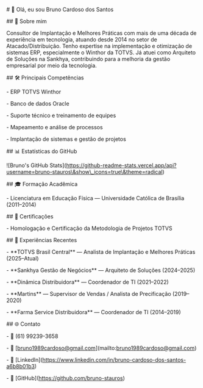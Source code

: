 \# 👋 Olá, eu sou Bruno Cardoso dos Santos



\## 💼 Sobre mim

Consultor de Implantação e Melhores Práticas com mais de uma década de experiência em tecnologia, atuando desde 2014 no setor de Atacado/Distribuição. Tenho expertise na implementação e otimização de sistemas ERP, especialmente o Winthor da TOTVS. Já atuei como Arquiteto de Soluções na Sankhya, contribuindo para a melhoria da gestão empresarial por meio da tecnologia.



\## 🛠️ Principais Competências

\- ERP TOTVS Winthor

\- Banco de dados Oracle

\- Suporte técnico e treinamento de equipes

\- Mapeamento e análise de processos

\- Implantação de sistemas e gestão de projetos



\## 📊 Estatísticas do GitHub

!\[Bruno's GitHub Stats](https://github-readme-stats.vercel.app/api?username=bruno-stauros\&show\_icons=true\&theme=radical)



\## 🎓 Formação Acadêmica

\- Licenciatura em Educação Física — Universidade Católica de Brasília (2011–2014)



\## 📜 Certificações

\- Homologação e Certificação da Metodologia de Projetos TOTVS



\## 🚀 Experiências Recentes

\- \*\*TOTVS Brasil Central\*\* — Analista de Implantação e Melhores Práticas (2025–Atual)

\- \*\*Sankhya Gestão de Negócios\*\* — Arquiteto de Soluções (2024–2025)

\- \*\*Dinâmica Distribuidora\*\* — Coordenador de TI (2021–2022)

\- \*\*Martins\*\* — Supervisor de Vendas / Analista de Precificação (2019–2020)

\- \*\*Farma Service Distribuidora\*\* — Coordenador de TI (2014–2019)



\## 🌐 Contato

\- 📱 (61) 99239-3658  

\- 📧 \[bruno1989cardoso@gmail.com](mailto:bruno1989cardoso@gmail.com)  

\- 🔗 \[LinkedIn](https://www.linkedin.com/in/bruno-cardoso-dos-santos-a6b8b01b3)  

\- 🐙 \[GitHub](https://github.com/bruno-stauros)

